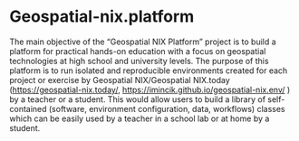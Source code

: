 # Geospatial-nix.platform

The main objective of the “Geospatial NIX Platform” project is to build a platform for practical hands-on education with a focus on geospatial technologies at high school and university levels. The purpose of this platform is to run isolated and reproducible environments created for each project or exercise by Geospatial NIX/Geospatial NIX.today (https://geospatial-nix.today/, https://imincik.github.io/geospatial-nix.env/ ) by a teacher or a student. This would allow users to build a library of self-contained (software, environment configuration, data, workflows) classes which can be easily used by a teacher in a school lab or at home by a student.

